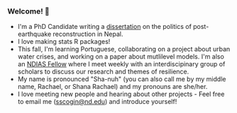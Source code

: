 ### Welcome! 👋

- I'm a PhD Candidate writing a [dissertation](https://shanascogin.com/dissertation/) on the politics of post-earthquake reconstruction in Nepal. 
- I love making stats R packages!
- This fall, I'm learning Portuguese, collaborating on a project about urban water crises, and working on a paper about mutlilevel models. I'm also an [NDIAS Fellow](https://ndias.nd.edu/fellowships/themes/2021-2022-resilience/) where I meet weekly with an interdiscipinary group of scholars to discuss our research and themes of resilience.
- My name is pronounced "Sha-nuh" (you can also call me by my middle name, Rachael, or Shana Rachael) and my pronouns are she/her.
- I love meeting new people and hearing about other projects - Feel free to email me (sscogin@nd.edu) and introduce yourself!


<!--
**ShanaScogin/ShanaScogin** is a ✨ _special_ ✨ repository because its `README.md` (this file) appears on your GitHub profile.

Here are some ideas to get you started:

- 🔭 I’m currently working on ...
- 🌱 I’m currently learning ...
- 👯 I’m looking to collaborate on ...
- 🤔 I’m looking for help with ...
- 💬 Ask me about ...
- 📫 How to reach me: ...
- 😄 Pronouns: ...
- ⚡ Fun fact: ...
-->
